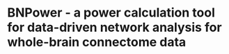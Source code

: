 # BNPower - a power calculation tool for data-driven network analysis for whole-brain connectome data
